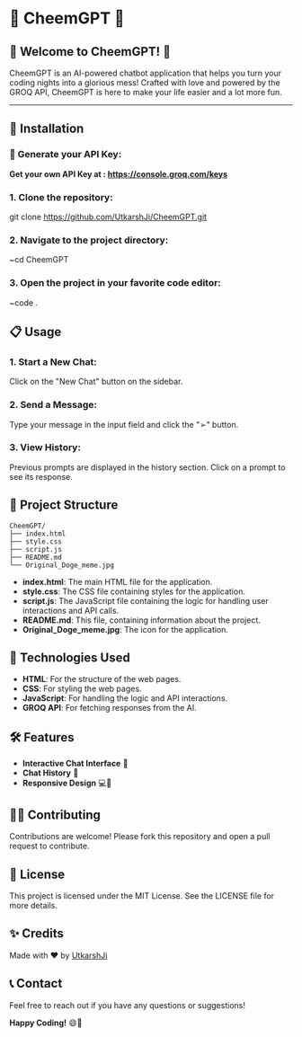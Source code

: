 # 🌟 **CheemGPT** 🌟

## 🚀 **Welcome to CheemGPT!** 🚀

CheemGPT is an AI-powered chatbot application that helps you turn your coding nights into a glorious mess! Crafted with love and powered by the GROQ API, CheemGPT is here to make your life easier and a lot more fun.

---

## 🔧 **Installation**

### 🔑 **Generate your API Key:**
**Get your own API Key at : https://console.groq.com/keys**



### **1. Clone the repository:**
git clone https://github.com/UtkarshJi/CheemGPT.git

### **2. Navigate to the project directory:**
~cd CheemGPT

### **3. Open the project in your favorite code editor:**
~code .

## 📋 **Usage**

### **1. Start a New Chat:**
Click on the "New Chat" button on the sidebar.

### **2. Send a Message:**
Type your message in the input field and click the "➢" button.

### **3. View History:**
Previous prompts are displayed in the history section. Click on a prompt to see its response.

## 📁 **Project Structure**

```text
CheemGPT/
├── index.html
├── style.css
├── script.js
├── README.md
└── Original_Doge_meme.jpg
```
- **index.html**: The main HTML file for the application.
- **style.css**: The CSS file containing styles for the application.
- **script.js**: The JavaScript file containing the logic for handling user interactions and API calls.
- **README.md**: This file, containing information about the project.
- **Original_Doge_meme.jpg**: The icon for the application.

## 🎨 Technologies Used

- **HTML**: For the structure of the web pages.
- **CSS**: For styling the web pages.
- **JavaScript**: For handling the logic and API interactions.
- **GROQ API**: For fetching responses from the AI.

## 🛠️ Features

- **Interactive Chat Interface** 🎉
- **Chat History** 📜
- **Responsive Design** 💻📱

## 👨‍💻 Contributing

Contributions are welcome! Please fork this repository and open a pull request to contribute.

## 📄 License

This project is licensed under the MIT License. See the LICENSE file for more details.

## ✨ Credits

Made with ❤️ by [UtkarshJi](https://github.com/UtkarshJi)

## 📞 Contact

Feel free to reach out if you have any questions or suggestions!

**Happy Coding!** 😄🎉
